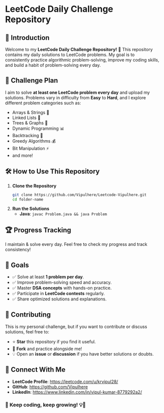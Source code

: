 # LeetCode Daily Challenge Repository

## 📌 Introduction
Welcome to my **LeetCode Daily Challenge Repository!** 🚀
This repository contains my daily solutions to LeetCode problems. My goal is to consistently practice algorithmic problem-solving, improve my coding skills, and build a habit of problem-solving every day.

## 📅 Challenge Plan
I aim to solve **at least one LeetCode problem every day** and upload my solutions. Problems vary in difficulty from **Easy** to **Hard**, and I explore different problem categories such as:
- Arrays & Strings 🧵
- Linked Lists 🔗
- Trees & Graphs 🌳
- Dynamic Programming 📊
- Backtracking 🔄
- Greedy Algorithms 💰
- Bit Manipulation ⚡
- and more!


## 🛠 How to Use This Repository
1. **Clone the Repository**
   ```bash
   git clone https://github.com/Vipulhere/Leetcode-Vipulhere.git
   cd folder-name
   ```
2. **Run the Solutions**
   - **Java**: `javac Problem.java && java Problem`

## 🏆 Progress Tracking
I maintain & solve every day. Feel free to check my progress and track consistency!


## 🎯 Goals
- ✅ Solve at least **1 problem per day**.
- ✅ Improve problem-solving speed and accuracy.
- ✅ Master **DSA concepts** with hands-on practice.
- ✅ Participate in **LeetCode contests** regularly.
- ✅ Share optimized solutions and explanations.

## 🤝 Contributing
This is my personal challenge, but if you want to contribute or discuss solutions, feel free to:
- ⭐ **Star** this repository if you find it useful.
- 📌 **Fork** and practice alongside me!
- 💡 Open an **issue** or **discussion** if you have better solutions or doubts.

## 🔗 Connect With Me
- **LeetCode Profile**: https://leetcode.com/u/krvipul28/
- **GitHub**: https://github.com/Vipulhere
- **LinkedIn**: https://www.linkedin.com/in/vipul-kumar-8779292a2/

### 📌 Keep coding, keep growing! 💡🚀

